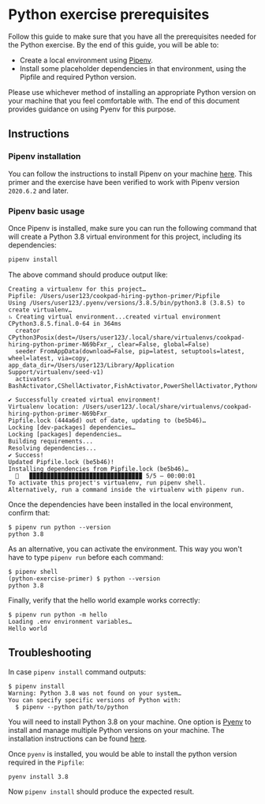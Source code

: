 # Python exercise prerequisites

Follow this guide to make sure that you have all the prerequisites needed for the Python
exercise. By the end of this guide, you will be able to:

- Create a local environment using [Pipenv](https://github.com/pypa/pipenv).
- Install some placeholder dependencies in that environment, using the Pipfile and required Python version.

Please use whichever method of installing an appropriate Python version on your machine that you feel comfortable
with. The end of this document provides guidance on using Pyenv for this purpose.

## Instructions

### Pipenv installation

You can follow the instructions to install Pipenv on your machine [here](https://github.com/pypa/pipenv#installation).
This primer and the exercise have been verified to work with Pipenv version `2020.6.2` and later.

### Pipenv basic usage

Once Pipenv is installed, make sure you can run the following command that will create a Python 3.8 virtual environment
for this project, including its dependencies:

```bash
pipenv install
```

The above command should produce output like:

```text
Creating a virtualenv for this project…
Pipfile: /Users/user123/cookpad-hiring-python-primer/Pipfile
Using /Users/user123/.pyenv/versions/3.8.5/bin/python3.8 (3.8.5) to create virtualenv…
⠦ Creating virtual environment...created virtual environment CPython3.8.5.final.0-64 in 364ms
  creator CPython3Posix(dest=/Users/user123/.local/share/virtualenvs/cookpad-hiring-python-primer-N69bFxr_, clear=False, global=False)
  seeder FromAppData(download=False, pip=latest, setuptools=latest, wheel=latest, via=copy, app_data_dir=/Users/user123/Library/Application Support/virtualenv/seed-v1)
  activators BashActivator,CShellActivator,FishActivator,PowerShellActivator,PythonActivator,XonshActivator

✔ Successfully created virtual environment!
Virtualenv location: /Users/user123/.local/share/virtualenvs/cookpad-hiring-python-primer-N69bFxr_
Pipfile.lock (444a6d) out of date, updating to (be5b46)…
Locking [dev-packages] dependencies…
Locking [packages] dependencies…
Building requirements...
Resolving dependencies...
✔ Success!
Updated Pipfile.lock (be5b46)!
Installing dependencies from Pipfile.lock (be5b46)…
  🐍   ▉▉▉▉▉▉▉▉▉▉▉▉▉▉▉▉▉▉▉▉▉▉▉▉▉▉▉▉▉▉▉▉ 5/5 — 00:00:01
To activate this project's virtualenv, run pipenv shell.
Alternatively, run a command inside the virtualenv with pipenv run.
```

Once the dependencies have been installed in the local environment, confirm that:

```text
$ pipenv run python --version
python 3.8
```

As an alternative, you can activate the environment. This way you won't have to type `pipenv run` before each command:

```text
$ pipenv shell
(python-exercise-primer) $ python --version
python 3.8
```

Finally, verify that the hello world example works correctly:

```text
$ pipenv run python -m hello
Loading .env environment variables…
Hello world
```

## Troubleshooting

In case `pipenv install` command outputs:

```text
$ pipenv install
Warning: Python 3.8 was not found on your system…
You can specify specific versions of Python with:
  $ pipenv --python path/to/python
```

You will need to install Python 3.8 on your machine. One option is [Pyenv](https://github.com/pyenv/pyenv) to
install and manage multiple Python versions on your machine. The installation instructions can be found
[here](https://github.com/pyenv/pyenv#installation).

Once `pyenv` is installed, you would be able to install the python version required in the `Pipfile`:

```bash
pyenv install 3.8
```

Now `pipenv install` should produce the expected result.
